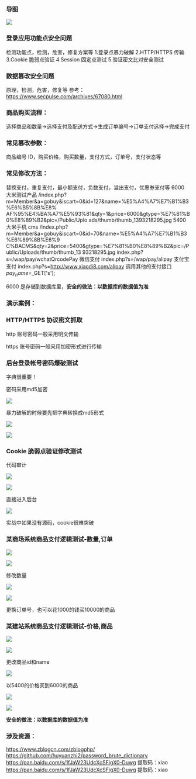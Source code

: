 ### 导图

![](image/逻辑越权.png)









### 登录应用功能点安全问题

检测功能点，检测，危害，修复方案等
1.登录点暴力破解
2.HTTP/HTTPS 传输
3.Cookie 脆弱点验证
4.Session 固定点测试
5.验证密文比对安全测试

### 数据篡改安全问题

原理，检测，危害，修复等
参考：https://www.secpulse.com/archives/67080.html

### 商品购买流程：

选择商品和数量->选择支付及配送方式->生成订单编号->订单支付选择->完成支付

### 常见篡改参数：

商品编号 ID，购买价格，购买数量，支付方式，订单号，支付状态等

### 常见修改方法：

替换支付，重复支付，最小额支付，负数支付，溢出支付，优惠券支付等
6000 大米测试产品
/index.php?m=Member&a=gobuy&iscart=0&id=127&name=%E5%A4%A7%E7%B1%B3%E6%B5%8B%E8%
AF%95%E4%BA%A7%E5%93%81&qty=1&price=6000&gtype=%E7%81%B0%E8%89%B2&pic=/Public/Uplo
ads/thumb/thumb_1393218295.jpg
5400 大米手机 cms
/index.php?m=Member&a=gobuy&iscart=0&id=70&name=%E5%A4%A7%E7%B1%B3%E6%89%8B%E6%9
C%BACMS&qty=2&price=5400&gtype=%E7%81%B0%E8%89%B2&pic=/Public/Uploads/thumb/thumb_13
93218295.jpg
index.php?s=/wap/pay/wchatQrcodePay 微信支付
index.php?s=/wap/pay/alipay 支付宝支付
index.php?s=http://www.xiaodi8.com/alipay 调用其他的支付接口
$pay_name=$_GET['s'];

6000 是存储到数据库里，**安全的做法：以数据库的数据值为准**

### 演示案例：

### HTTP/HTTPS 协议密文抓取

http    账号密码一般采用明文传输

https  账号密码一般采用加密形式进行传输

### 后台登录帐号密码爆破测试

字典很重要！

密码采用md5加密

![](image/QQ截图20220322185607.png)

暴力破解的时候要先把字典转换成md5形式

![](image/QQ截图20220322190031.png)

![](image/QQ截图20220322190431.png)

### Cookie 脆弱点验证修改测试

代码审计

![](image/QQ截图20220322192538.png)

![](image/QQ截图20220322192825.png)

直接进入后台

![](image/QQ截图20220322192841.png)

实战中如果没有源码，cookie很难突破



### 某商场系统商品支付逻辑测试-数量,订单

![](image/QQ截图20220322194826.png)

![](image/QQ截图20220322194900.png)

修改数量

![](image/QQ截图20220322194941.png)

![](image/QQ截图20220322194957.png)



更换订单号，也可以花1000的钱买10000的商品

### 某建站系统商品支付逻辑测试-价格,商品

![](image/QQ截图20220322200107.png)

![](image/QQ截图20220322200048.png)

更改商品id和name

![](image/QQ截图20220322200415.png)

以5400的价格买到6000的商品

![](image/QQ截图20220322200447.png)

![](image/QQ截图20220322200734.png)

**安全的做法：以数据库的数据值为准**

### 涉及资源：

https://www.zblogcn.com/zblogphp/
https://github.com/huyuanzhi2/password_brute_dictionary
https://pan.baidu.com/s/1fJaW23UdcXcSFigX0-Duwg 提取码：xiao
https://pan.baidu.com/s/1fJaW23UdcXcSFigX0-Duwg 提取码：xiao